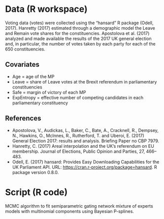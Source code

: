 # Data (R workspace)

Voting data (votes) were collected using the “hansard” R package (Odell, 2017).
Hanretty (2017) estimated through a demographic model the Leave and Remain vote shares for the constituencies.
Apostolova et al. (2017) analyzed and made available the results of the 2017 UK general election and, in particular, the number of votes taken by each party for each of the 650 constituencies.
 
## Covariates 
- Age = age of the MP
- Leave = share of Leave votes at the Brexit referendum in parliamentary constituencies
- Safe = margin of victory of each MP
- ExpEntropy = effective number of competing candidates in each parliamentary constituency

## References

- Apostolova, V., Audickas, L., Baker, C., Bate, A., Cracknell, R., Dempsey, N., Hawkins, O., McInnes, R., Rutherford, T. and Uberoi, E. (2017) General Election 2017: results and analysis. Briefing Paper no CBP 7979.
- Hanretty, C. (2017) Areal interpolation and the UK’s referendum on EU membership. Journal of Elections, Public Opinion and Parties, 27, 466–483.
- Odell, E. (2017) hansard: Provides Easy Downloading Capabilities for the UK Parliament API. URL: https://cran.r-project.org/package=hansard. R package version 0.8.0.

# Script (R code)

MCMC algorithm to fit semiparametric gating network mixture of experts models with multinomial components using Bayesian P-splines.

